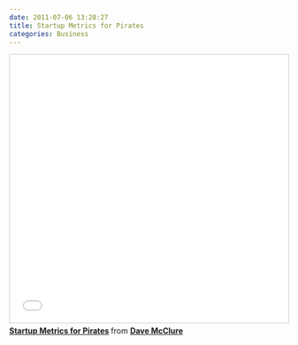 ```yaml
---
date: 2011-07-06 13:28:27
title: Startup Metrics for Pirates
categories: Business
---
```


<iframe src="//www.slideshare.net/slideshow/embed_code/key/8jnB7nqm5Oafew" width="595" height="485" frameborder="0" marginwidth="0" marginheight="0" scrolling="no" style="border:1px solid #CCC; border-width:1px; margin-bottom:5px; max-width: 100%;" allowfullscreen> </iframe> <div style="margin-bottom:5px"> <strong> <a href="//www.slideshare.net/dmc500hats/startup-metrics-for-pirates-long-version" title="Startup Metrics for Pirates" target="_blank">Startup Metrics for Pirates</a> </strong> from <strong><a href="https://www.slideshare.net/dmc500hats" target="_blank">Dave McClure</a></strong> </div>
